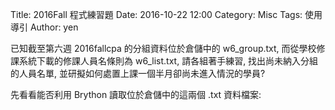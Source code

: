 Title: 2016Fall 程式練習題
Date: 2016-10-22 12:00
Category: Misc
Tags: 使用導引
Author: yen

已知截至第六週 2016fallcpa 的分組資料位於倉儲中的 w6_group.txt, 而從學校修課系統下載的修課人員名條則為 w6_list.txt, 請各組著手練習, 找出尚未納入分組的人員名單, 並研擬如何處置上課一個半月卻尚未進入情況的學員?

<!-- PELICAN_END_SUMMARY -->

先看看能否利用 Brython 讀取位於倉儲中的這兩個 .txt 資料檔案:

<!-- 導入 Brython 標準程式庫 -->
<script type="text/javascript" 
    src="https://cdn.rawgit.com/brython-dev/brython/master/www/src/brython_dist.js">
</script>

<!-- 啟動 Brython -->
<script>
window.onload=function(){
brython(1);
}
</script>

<!-- 以下利用 Brython 程式執行檔案讀取與比對流程 -->
<!-- 假如需要用圖型表示數字, 則利用 canvas 繪圖 -->
<canvas id="plotarea" width="600" height="400"></canvas>
<div id="container"></div>
<script type="text/python3">
from browser import document, html
container = document['container']
data = open("./../w6_list.txt").read()
container <= data
</script>